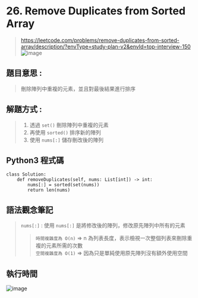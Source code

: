 # 26. Remove Duplicates from Sorted Array
> https://leetcode.com/problems/remove-duplicates-from-sorted-array/description/?envType=study-plan-v2&envId=top-interview-150
![image](https://github.com/Ricky7737/DataAnalysisAndLearning/assets/58324475/3bc35991-82c9-434c-9fa5-58301995681e)

## 題目意思 :
> 刪除陣列中重複的元素，並且對最後結果進行排序  
## 解題方式 :
> 1. 透過 ```set()``` 刪除陣列中重複的元素  
> 2. 再使用 ```sorted()``` 排序新的陣列
> 3. 使用 ```nums[:]``` 儲存刪改後的陣列

## Python3 程式碼
```
class Solution:
    def removeDuplicates(self, nums: List[int]) -> int:
        nums[:] = sorted(set(nums))
        return len(nums)
```

## 語法觀念筆記
> ```nums[:]``` : 使用 ```nums[:]``` 是將修改後的陣列，修改原先陣列中所有的元素
> > ```時間複雜度為 O(n)``` => n 為列表長度，表示檢視一次整個列表來刪除重複的元素所需的次數    
> > ```空間複雜度為 O(1)``` => 因為只是單純使用原先陣列沒有額外使用空間

## 執行時間
![image](https://github.com/Ricky7737/DataAnalysisAndLearning/assets/58324475/523ce8a2-2b98-4676-aa74-ca6ca8feb63d)






